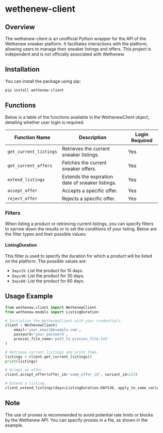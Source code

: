 # wethenew-client

## Overview
The wethenew-client is an unofficial Python wrapper for the API of the Wethenew sneaker platform. It facilitates interactions with the platform, allowing users to manage their sneaker listings and offers. This project is independent and is not officially associated with Wethenew.

## Installation
You can install the package using pip:

```python
pip install wethenew-client
```

## Functions
Below is a table of the functions available in the WethenewClient object, detailing whether user login is required.

| Function Name         | Description                                         | Login Required |
|-----------------------|-----------------------------------------------------|----------------|
| `get_current_listings`      | Retrieves the current sneaker listings.              | Yes             |
| `get_current_offers`    | Fetches the current sneaker offers.     | Yes             |
| `extend_listings`         | Extends the expiration date of sneaker listings.   | Yes             |
| `accept_offer`     | Accepts a specific offer.    | Yes             |
| `reject_offer`          | Rejects a specific offer.       | Yes             |


### Filters

When listing a product or retrieving current listings, you can specify filters to narrow down the results or to set the conditions of your listing. Below are the filter types and their possible values:

#### ListingDuration
This filter is used to specify the duration for which a product will be listed on the platform. The possible values are:

- `Days15`: List the product for 15 days.
- `Days30`: List the product for 30 days.
- `Days60`: List the product for 60 days.

## Usage Example
```python
from wethenew.client import WethenewClient
from wethenew.models import ListingDuration

# Initialize the WethenewClient with your credentials.
client = WethenewClient(
    email='your_email@example.com',
    password='your_password',
    proxies_file_name='path_to_proxies_file.txt'
)

# Retrieve current listings and print them.
listings = client.get_current_listings()
print(listings)

# Accept an offer.
client.accept_offer(offer_id='some_offer_id', variant_id=123)

# Extend a listing.
client.extend_listings(days=ListingDuration.DAYS30, apply_to_same_variants=True)
```

## Note
The use of proxies is recommended to avoid potential rate limits or blocks by the Wethenew API. You can specify proxies in a file, as shown in the example.
